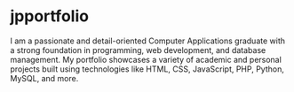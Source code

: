 # jpportfolio
I am a passionate and detail-oriented Computer Applications graduate with a strong foundation in programming, web development, and database management. My portfolio showcases a variety of academic and personal projects built using technologies like HTML, CSS, JavaScript, PHP, Python, MySQL, and more.
